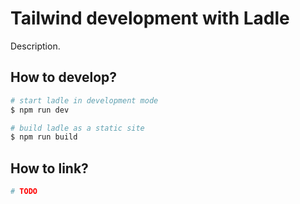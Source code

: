 # Tailwind development with Ladle

Description.

## How to develop?

```bash
# start ladle in development mode
$ npm run dev

# build ladle as a static site
$ npm run build
```

## How to link?

```bash
# TODO
```
